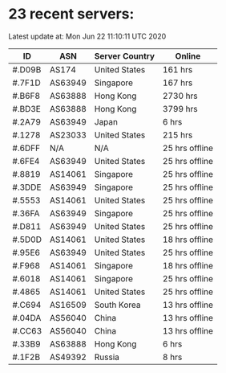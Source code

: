 # 23 recent servers:

Latest update at: Mon Jun 22 11:10:11 UTC 2020

| ID | ASN | Server Country | Online |
| -- | --- | -------------- | ------ |
| #.D09B | AS174 | United States | 161 hrs |
| #.7F1D | AS63949 | Singapore | 167 hrs |
| #.B6F8 | AS63888 | Hong Kong | 2730 hrs |
| #.BD3E | AS63888 | Hong Kong | 3799 hrs |
| #.2A79 | AS63949 | Japan | 6 hrs |
| #.1278 | AS23033 | United States | 215 hrs |
| #.6DFF | N/A | N/A | 25 hrs offline |
| #.6FE4 | AS63949 | United States | 25 hrs offline |
| #.8819 | AS14061 | Singapore | 25 hrs offline |
| #.3DDE | AS63949 | Singapore | 25 hrs offline |
| #.5553 | AS14061 | United States | 25 hrs offline |
| #.36FA | AS63949 | Singapore | 25 hrs offline |
| #.D811 | AS63949 | United States | 25 hrs offline |
| #.5D0D | AS14061 | United States | 18 hrs offline |
| #.95E6 | AS63949 | United States | 25 hrs offline |
| #.F968 | AS14061 | Singapore | 18 hrs offline |
| #.6018 | AS14061 | Singapore | 25 hrs offline |
| #.4865 | AS14061 | United States | 25 hrs offline |
| #.C694 | AS16509 | South Korea | 13 hrs offline |
| #.04DA | AS56040 | China | 13 hrs offline |
| #.CC63 | AS56040 | China | 13 hrs offline |
| #.33B9 | AS63888 | Hong Kong | 6 hrs |
| #.1F2B | AS49392 | Russia | 8 hrs |

